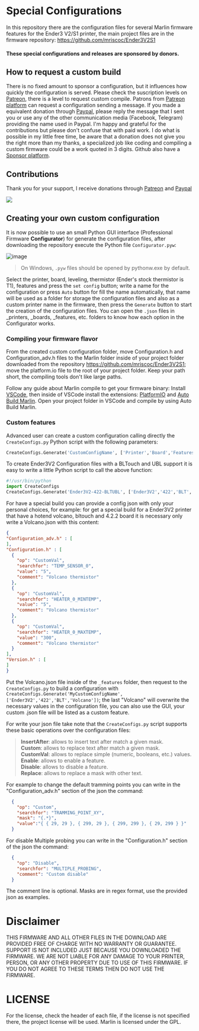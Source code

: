 # Special Configurations
In this repository there are the configuration files for several Marlin firmware features for the Ender3 V2/S1 printer, the main
project files are in the firmware repository: https://github.com/mriscoc/Ender3V2S1

#### These special configurations and releases are sponsored by donors.

## How to request a custom build
There is no fixed amount to sponsor a configuration, but it influences how quickly the configuration is served. Please check the suscription levels on [Patreon](https://www.patreon.com/mriscoc), there is a level to request custom compile. Patrons from [Patreon platform](https://www.patreon.com/mriscoc) can request a configuration sending a message. If you made a equivalent donation through [Paypal](https://www.paypal.com/donate/?business=85SPAAR6UZEE8&currency_code=USD), please reply the message that I sent you or use any of the other communication media (Facebook, Telegram) providing the name used in Paypal. I'm happy and grateful for the contributions but please don't confuse that with paid work. I do what is possible in my little free time, be aware that a donation does not give you the right more than my thanks, a specialized job like coding and compiling a custom firmware could be a work quoted in 3 digits. Github also have a [Sponsor platform](https://github.com/sponsors/mriscoc).

## Contributions
Thank you for your support, I receive donations through [Patreon](https://www.patreon.com/mriscoc) and [Paypal](https://www.paypal.com/paypalme/mriscoc)   

[<img src="https://www.paypalobjects.com/en_US/i/btn/btn_donateCC_LG.gif">](https://www.paypal.com/donate?business=85SPAAR6UZEE8&currency_code=USD)

## Creating your own custom configuration
It is now possible to use an small Python GUI interface (Professional Firmware **Configurator**) for generate the configuration files,
after downloading the repository execute the Python file `Configurator.pyw`:

![image](https://github.com/mriscoc/Special_Configurations/raw/main/images/Configurator.png)

> On Windows, `.pyw` files should be opened by pythonw.exe by default.

Select the printer, board, leveling, thermistor (Ender's stock thermistor is T1), features and press the `set config` button; write a name for the configuration
or press `Auto` button for fill the name automatically, that name will be used as a folder for storage the configuration
files and also as a custom printer name in the firmware, then press the `Generate` button to start the creation of the configuration files. You can open the `.json`
files in _printers, _boards, _features, etc. folders to know how each option in the Configurator works.

### Compiling your firmware flavor
From the created custom configuration folder, move Configuration.h and Configuration_adv.h files to the Marlin folder inside of your project folder downloaded from the repository https://github.com/mriscoc/Ender3V2S1; move the platform.io file to the root of your project folder.
Keep your path short, the compiling tools don't like large paths.

Follow any guide about Marlin compile to get your firmware binary: Install [VSCode](https://code.visualstudio.com/), then inside of VSCode install the extensions: [PlatformIO](https://platformio.org/install/ide?install=vscode) and [Auto Build Marlin](https://marlinfw.org/docs/basics/auto_build_marlin.html). Open your project folder in VSCode and compile by using Auto Build Marlin.

### Custom features
Advanced user can create a custom configuration calling directly the `CreateConfigs.py` Python script with the following parameters:

```Python
CreateConfigs.Generate('CustomConfigName', ['Printer','Board','Features',...])
```
To create Ender3V2 Configuration files with a BLTouch and UBL support it is easy to write a little Python script to call the above function:

```Python
#!/usr/bin/python
import CreateConfigs
CreateConfigs.Generate('Ender3V2-422-BLTUBL', ['Ender3V2','422','BLT','UBL'])
```

For have a special build you can provide a config json with only your personal choices, for example: for get a
special build for a Ender3V2 printer that have a hotend volcano, bltouch and 4.2.2 board it is necessary only write a Volcano.json with this content:

```json
{
"Configuration_adv.h" : [
],
"Configuration.h" : [
  {
    "op": "CustomVal",
    "searchfor": "TEMP_SENSOR_0",
    "value": "5",
    "comment": "Volcano thermistor"
  },
  {
    "op": "CustomVal",
    "searchfor": "HEATER_0_MINTEMP",
    "value": "5",
    "comment": "Volcano thermistor"
  },
  {
    "op": "CustomVal",
    "searchfor": "HEATER_0_MAXTEMP",
    "value": "300",
    "comment": "Volcano thermistor"
  }
],
"Version.h" : [
]   
}
```

Put the Volcano.json file inside of the `_features` folder, then request to the `CreateConfigs.py` to build a configuration with `CreateConfigs.Generate('MyCustomConfigName', ['Ender3V2','422','BLT','Volcano'])`; the last "Volcano" will overwrite the necessary
values in the configuration file, you can also use the GUI, your custom .json file will be listed as a custom feature.

For write your json file take note that the `CreateConfigs.py` script supports these basic operations over the configuration files:

> **InsertAfter**: allows to insert text after match a given mask.  
> **Custom**: allows to replace text  after match a given mask.  
> **CustomVal**: allows to replace simple (numeric, booleans, etc.) values.  
> **Enable**: allows to enable a feature.  
> **Disable**: allows to disable a feature.  
> **Replace**: allows to replace a mask with other text.

For example to change the default tramming points you can write in the "Configuration_adv.h" section of the json the command:
```json
  {
    "op": "Custom",
    "searchfor": "TRAMMING_POINT_XY",
    "mask": "{.*}",
    "value":"{ { 29, 29 }, { 299, 29 }, { 299, 299 }, { 29, 299 } }"
  }
```

For disable Multiple probing you can write in the "Configuration.h" section of the json the command:
```json
  {
    "op": "Disable",
    "searchfor": "MULTIPLE_PROBING",
    "comment": "Custom disable"
  }
```
The comment line is optional. Masks are in regex format, use the provided json as examples.

# Disclaimer
THIS FIRMWARE AND ALL OTHER FILES IN THE DOWNLOAD ARE PROVIDED FREE OF CHARGE WITH NO WARRANTY OR GUARANTEE. SUPPORT IS NOT INCLUDED JUST BECAUSE YOU DOWNLOADED THE FIRMWARE. WE ARE NOT LIABLE FOR ANY DAMAGE TO YOUR PRINTER, PERSON, OR ANY OTHER PROPERTY DUE TO USE OF THIS FIRMWARE. IF YOU DO NOT AGREE TO THESE TERMS THEN DO NOT USE THE FIRMWARE.

# LICENSE
For the license, check the header of each file, if the license is not specified there, the project license will be used. Marlin is licensed under the GPL.
